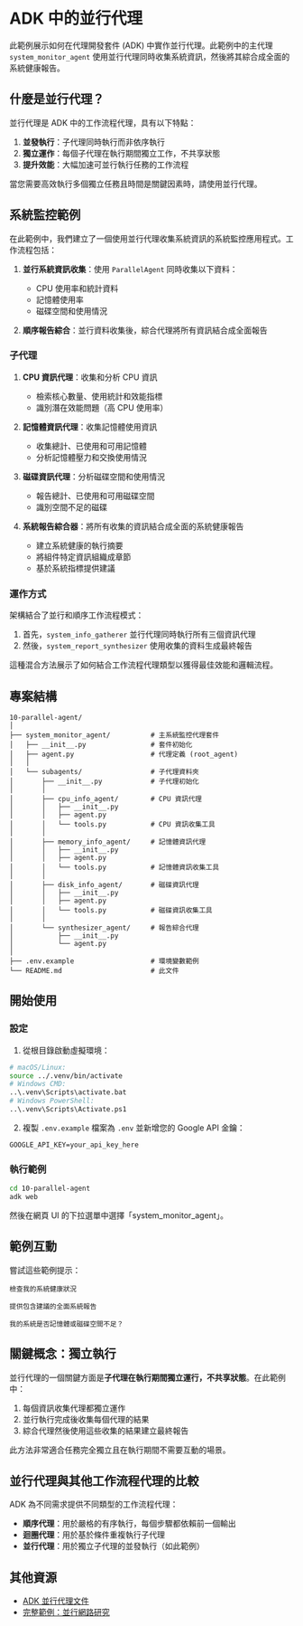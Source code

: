 # ADK 中的並行代理

此範例展示如何在代理開發套件 (ADK) 中實作並行代理。此範例中的主代理 `system_monitor_agent` 使用並行代理同時收集系統資訊，然後將其綜合成全面的系統健康報告。

## 什麼是並行代理？

並行代理是 ADK 中的工作流程代理，具有以下特點：

1. **並發執行**：子代理同時執行而非依序執行
2. **獨立運作**：每個子代理在執行期間獨立工作，不共享狀態
3. **提升效能**：大幅加速可並行執行任務的工作流程

當您需要高效執行多個獨立任務且時間是關鍵因素時，請使用並行代理。

## 系統監控範例

在此範例中，我們建立了一個使用並行代理收集系統資訊的系統監控應用程式。工作流程包括：

1. **並行系統資訊收集**：使用 `ParallelAgent` 同時收集以下資料：
   - CPU 使用率和統計資料
   - 記憶體使用率
   - 磁碟空間和使用情況

2. **順序報告綜合**：並行資料收集後，綜合代理將所有資訊結合成全面報告

### 子代理

1. **CPU 資訊代理**：收集和分析 CPU 資訊
   - 檢索核心數量、使用統計和效能指標
   - 識別潛在效能問題（高 CPU 使用率）

2. **記憶體資訊代理**：收集記憶體使用資訊
   - 收集總計、已使用和可用記憶體
   - 分析記憶體壓力和交換使用情況

3. **磁碟資訊代理**：分析磁碟空間和使用情況
   - 報告總計、已使用和可用磁碟空間
   - 識別空間不足的磁碟

4. **系統報告綜合器**：將所有收集的資訊結合成全面的系統健康報告
   - 建立系統健康的執行摘要
   - 將組件特定資訊組織成章節
   - 基於系統指標提供建議

### 運作方式

架構結合了並行和順序工作流程模式：

1. 首先，`system_info_gatherer` 並行代理同時執行所有三個資訊代理
2. 然後，`system_report_synthesizer` 使用收集的資料生成最終報告

這種混合方法展示了如何結合工作流程代理類型以獲得最佳效能和邏輯流程。

## 專案結構

```
10-parallel-agent/
│
├── system_monitor_agent/          # 主系統監控代理套件
│   ├── __init__.py                # 套件初始化
│   ├── agent.py                   # 代理定義 (root_agent)
│   │
│   └── subagents/                 # 子代理資料夾
│       ├── __init__.py            # 子代理初始化
│       │
│       ├── cpu_info_agent/        # CPU 資訊代理
│       │   ├── __init__.py
│       │   ├── agent.py
│       │   └── tools.py           # CPU 資訊收集工具
│       │
│       ├── memory_info_agent/     # 記憶體資訊代理
│       │   ├── __init__.py
│       │   ├── agent.py
│       │   └── tools.py           # 記憶體資訊收集工具
│       │
│       ├── disk_info_agent/       # 磁碟資訊代理
│       │   ├── __init__.py
│       │   ├── agent.py
│       │   └── tools.py           # 磁碟資訊收集工具
│       │
│       └── synthesizer_agent/     # 報告綜合代理
│           ├── __init__.py
│           └── agent.py
│
├── .env.example                   # 環境變數範例
└── README.md                      # 此文件
```

## 開始使用

### 設定

1. 從根目錄啟動虛擬環境：
```bash
# macOS/Linux:
source ../.venv/bin/activate
# Windows CMD:
..\.venv\Scripts\activate.bat
# Windows PowerShell:
..\.venv\Scripts\Activate.ps1
```

2. 複製 `.env.example` 檔案為 `.env` 並新增您的 Google API 金鑰：
```
GOOGLE_API_KEY=your_api_key_here
```

### 執行範例

```bash
cd 10-parallel-agent
adk web
```

然後在網頁 UI 的下拉選單中選擇「system_monitor_agent」。

## 範例互動

嘗試這些範例提示：

```
檢查我的系統健康狀況
```

```
提供包含建議的全面系統報告
```

```
我的系統是否記憶體或磁碟空間不足？
```

## 關鍵概念：獨立執行

並行代理的一個關鍵方面是**子代理在執行期間獨立運行，不共享狀態**。在此範例中：

1. 每個資訊收集代理都獨立運作
2. 並行執行完成後收集每個代理的結果
3. 綜合代理然後使用這些收集的結果建立最終報告

此方法非常適合任務完全獨立且在執行期間不需要互動的場景。

## 並行代理與其他工作流程代理的比較

ADK 為不同需求提供不同類型的工作流程代理：

- **順序代理**：用於嚴格的有序執行，每個步驟都依賴前一個輸出
- **迴圈代理**：用於基於條件重複執行子代理
- **並行代理**：用於獨立子代理的並發執行（如此範例）

## 其他資源

- [ADK 並行代理文件](https://google.github.io/adk-docs/agents/workflow-agents/parallel-agents/)
- [完整範例：並行網路研究](https://google.github.io/adk-docs/agents/workflow-agents/parallel-agents/#full-example-parallel-web-research)